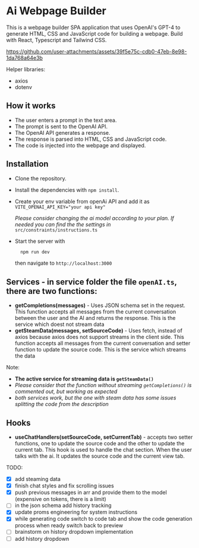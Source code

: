 # Ai Webpage Builder

This is a webpage builder SPA application that uses OpenAI's GPT-4 to generate HTML, CSS and JavaScript code for building a webpage. Build with React, Typescript and Tailwind CSS.


https://github.com/user-attachments/assets/39f5e75c-cdb0-47eb-8e98-1da768a64e3b

Helper libraries:
- axios
- dotenv

## How it works

- The user enters a prompt in the text area.
- The prompt is sent to the OpenAI API.
- The OpenAI API generates a response.
- The response is parsed into HTML, CSS and JavaScript code.
- The code is injected into the webpage and displayed.

## Installation

- Clone the repository.
- Install the dependencies with `npm install`.
- Create your env variable from openAi API and add it as `VITE_OPENAI_API_KEY="your api key"`

  *Please consider changing the ai model according to your plan. If needed you can find the the settings in* `src/constraints/instructions.ts`
- Start the server with 
  ```bash
    npm run dev
  ```

  then navigate to `http://localhost:3000`



## Services - in service folder the file `openAI.ts`, there are two functions:
- **getCompletions(messages)** - Uses JSON schema set in the request. This function accepts all messages from the current conversation between the user and the AI and returns the response. This is the service which doest not stream data
- **getSteamData(messages, setSourceCode)** - Uses fetch, instead of axios because axios does not support streams in the client side. This function accepts all messages from the current conversation and setter function to update the source code. This is the service which streams the data

Note: 
- **The active service for streaming data is `getSteamData()`**
- *Please consider that the function without streaming `getCompletions()` is commented out, but working as expected*
- *both services work, but the one with steam data has some issues splitting the code from the description*

## Hooks 
  - **useChatHandlers(setSourceCode, setCurrentTab)** - accepts two setter functions, one to update the source code and the other to update the current tab. This hook is used to handle the chat section. When the user talks with the ai. It updates the source code and the current view tab.

TODO:
- [x] add steaming data
- [x] finish chat styles and fix scrolling issues
- [x] push previous messages in arr and provide them to the model (expensive on tokens, there is a limit)
- [ ] in the json schema add history tracking
- [x] update proms engineering for system instructions
- [x] while generating code switch to code tab and show the code generation process when ready switch back to preview
- [ ] brainstorm on history dropdown implementation
- [ ] add history dropdown
